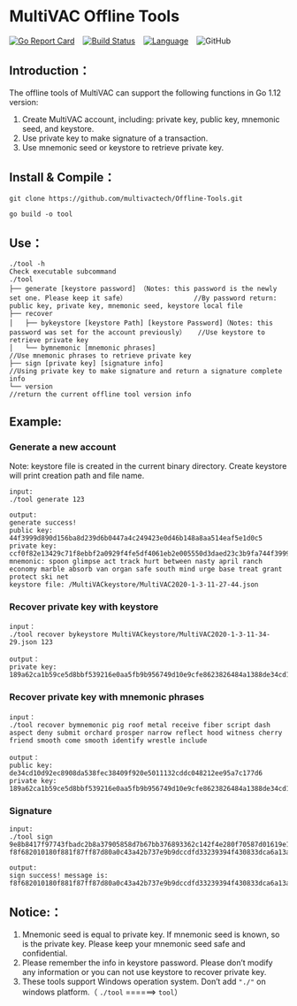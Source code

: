 # MultiVAC Offline Tools
[![Go Report Card](https://goreportcard.com/badge/github.com/multivactech/Offline-Tools)](https://goreportcard.com/report/github.com/multivactech/Offline-Tools)  &ensp;     [![Build Status](https://travis-ci.org/multivactech/Offline-Tools.svg?branch=master)](https://travis-ci.org/multivactech/Offline-Tools) &ensp; [![Language](https://img.shields.io/badge/Language-Go-blue.svg)](https://golang.org/)  &ensp; ![GitHub](https://img.shields.io/github/license/multivactech/Offline-tools)

## Introduction：

The offline tools of MultiVAC can support the following functions in Go 1.12 version:

1. Create MultiVAC account, including: private key, public key, mnemonic seed, and keystore.
2. Use private key to make signature of a transaction.
3. Use mnemonic seed or keystore to retrieve private key.


## Install & Compile：

```
git clone https://github.com/multivactech/Offline-Tools.git

go build -o tool

```

## Use：

```
./tool -h
Check executable subcommand        
./tool
├── generate [keystore password] （Notes: this password is the newly set one. Please keep it safe）                 //By password return: public key, private key, mnemonic seed, keystore local file
├── recover
│   ├── bykeystore [keystore Path] [keystore Password]（Notes: this password was set for the account previously）   //Use keystore to retrieve private key
│   └── bymnemonic [mnemonic phrases]                                                                              //Use mnemonic phrases to retrieve private key
├── sign [private key] [signature info]                                                                            //Using private key to make signature and return a signature complete info
└── version                                                                                                        //return the current offline tool version info
```

## Example:

### Generate a new account
Note: keystore file is created in the current binary directory. Create keystore will print creation path and file name.
```
input:
./tool generate 123

output:
generate success!
public key: 44f3999d890d156ba8d239d6b0447a4c249423e0d46b148a8aa514eaf5e1d0c5
private key: ccf0f82e13429c71f8ebbf2a0929f4fe5df4061eb2e005550d3daed23c3b9fa744f3999d890d156ba8d239d6b0447a4c249423e0d46b148a8aa514eaf5e1d0c5
mnemonic: spoon glimpse act track hurt between nasty april ranch economy marble absorb van organ safe south mind urge base treat grant protect ski net
keystore file: /MultiVACkeystore/MultiVAC2020-1-3-11-27-44.json
```
### Recover private key with keystore
```
input：
./tool recover bykeystore MultiVACkeystore/MultiVAC2020-1-3-11-34-29.json 123

output：
private key: 189a62ca1b59ce5d8bbf539216e0aa5fb9b956749d10e9cfe8623826484a1388de34cd10d92ec8908da538fec38409f920e5011132cddc048212ee95a7c177d6
```
### Recover private key with mnemonic phrases
```
input：
./tool recover bymnemonic pig roof metal receive fiber script dash aspect deny submit orchard prosper narrow reflect hood witness cherry friend smooth come smooth identify wrestle include

output：
public key: de34cd10d92ec8908da538fec38409f920e5011132cddc048212ee95a7c177d6
private key: 189a62ca1b59ce5d8bbf539216e0aa5fb9b956749d10e9cfe8623826484a1388de34cd10d92ec8908da538fec38409f920e5011132cddc048212ee95a7c177d6
```

### Signature
```
input:
./tool sign 9e8b8417f97743fbadc2b8a37905858d7b67bb376893362c142f4e280f70587d01619e1a8a4b15d0bbf9d8fc210773219279033b771f36e3d833514b2eb1c8df f8f682010180f881f87ff87d80a0c43a42b737e9b9dccdfd33239394f430833dca6a13a217b6f667c647eff031de80a54d5456314c656e35326b367a424d446b577573614b6a6944395a6b6958636242564872736a068dcc8b52b7d2dcc80cd2e4000000a44d5456514c627a374a48694254737053393632524c4b5638476e645746776a41354b3636a44d5456514c627a374a48694254737053393632524c4b5638476e645746776a41354b3636887472616e73666572b2f1a54d5456313969705346716e315179576b4858396e6369315352563135767833345555336e5202893635c9adc5dea000008080808089746573747261777478.a56924309a5f37ff24d7ddddc2aad6d5537a757652341a6541171fd1365ea5fa.123

output:
sign success! message is: f8f682010180f881f87ff87d80a0c43a42b737e9b9dccdfd33239394f430833dca6a13a217b6f667c647eff031de80a54d5456314c656e35326b367a424d446b577573614b6a6944395a6b6958636242564872736a068dcc8b52b7d2dcc80cd2e4000000a44d5456514c627a374a48694254737053393632524c4b5638476e645746776a41354b3636a44d5456514c627a374a48694254737053393632524c4b5638476e645746776a41354b3636887472616e73666572b2f1a54d5456313969705346716e315179576b4858396e6369315352563135767833345555336e5202893635c9adc5dea000008080808089746573747261777478.c4444cae7213b006b4660b90f54fc749fc33e4e797c01d8d10582b68cae90baa62c7a9cf9b50136a1a765cb0f2611a8328ba444515157a1a729640e5c1239b0f.01619e1a8a4b15d0bbf9d8fc210773219279033b771f36e3d833514b2eb1c8df
```

## Notice:：

1. Mnemonic seed is equal to private key. If mnemonic seed is known, so is the private key. Please keep your mnemonic seed safe and confidential.
2. Please remember the info in keystore password. Please don’t modify any information or you can not use keystore to recover private key.
3. These tools support Windows operation system. Don’t add `"./"` on windows platform.（ `./tool` ======> `tool`）
